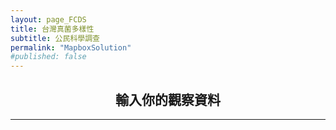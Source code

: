 ```yaml
---
layout: page_FCDS
title: 台灣真菌多樣性
subtitle: 公民科學調查
permalink: "MapboxSolution"
#published: false
---
```

<h2 style="text-align: center;">輸入你的觀察資料</h2>
<hr>
<div style="text-align:center;">
  <object data="https://script.google.com/macros/s/AKfycbwPQ5dW8ytfAqJARQXHj38RqTVmQWxWZ21lmWIkMIRAxXaa1V0jskOk_Y2PkVHiKrOyYw/exec" width="100%" height="1000">
  </object>
</div>

